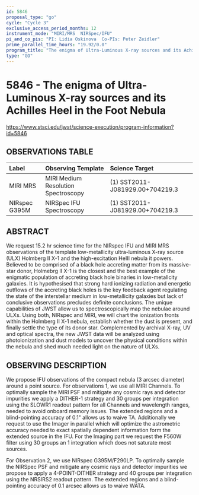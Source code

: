 ```yaml
---
id: 5846
proposal_type: "go"
cycle: "Cycle 3"
exclusive_access_period_months: 12
instrument_mode: "MIRI/MRS  NIRSpec/IFU"
pi_and_co_pis: "PI: Lidia Oskinova  Co-PIs: Peter Zeidler"
prime_parallel_time_hours: "19.92/0.0"
program_title: "The enigma of Ultra-Luminous X-ray sources and its Achilles Heel in the Foot Nebula"
type: "GO"
---
```

# 5846 - The enigma of Ultra-Luminous X-ray sources and its Achilles Heel in the Foot Nebula
https://www.stsci.edu/jwst/science-execution/program-information?id=5846
## OBSERVATIONS TABLE
| Label             | Observing Template              | Science Target             |
| :---------------- | :------------------------------ | :------------------------- |
| MIRI MRS          | MIRI Medium Resolution Spectroscopy | (1) SST2011-J081929.00+704219.3 |
| NIRspec G395M     | NIRSpec IFU Spectroscopy        | (1) SST2011-J081929.00+704219.3 |

## ABSTRACT

We request 15.2 hr science time for the NIRspec IFU and MIRI MRS observations of the template low-metallicity ultra-luminous X-ray source (ULX) Holmberg II X-1 and the high-excitation HeIII nebula it powers. Believed to be comprised of a black hole accreting matter from its massive-star donor, Holmebrg II X-1 is the closest and the best example of the enigmatic population of accreting black hole binaries in low-metallcity galaxies. It is hypothesised that strong hard ionizing radiation and energetic outflows of the accreting black holes is the key feedback agent regulating the state of the interstellar medium in low-metallicity galaxies but lack of conclusive observations precludes definite conclusions. The unique capabilities of JWST allow us to spectroscopically map the nebulae around ULXs. Using both, NIRspec and MIRI, we will chart the ionization fronts within the Holmberg II X-1 nebula, establish whether the dust is present, and finally settle the type of its donor star. Complemented by archival X-ray, UV and optical spectra, the new JWST data will be analyzed using photoionization and dust models to uncover the physical conditions within the nebula and shed much needed light on the nature of ULXs.

## OBSERVING DESCRIPTION

We propose IFU observations of the compact nebula (3 arcsec diameter) around a point source. For observations 1, we use all MIRI Channels. To optimally sample the MIRI PSF and mitigate any cosmic rays and detector impurities we apply a DITHER-1 strategy and 30 groups per integration using the SLOWR1 readout pattern for all Channels and wavelength ranges, needed to avoid onboard memory issues. The extended regions and a blind-pointing accuracy of 0.1" allows us to waive TA. Additionally we request to use the Imager in parallel which will optimize the astrometric accuracy needed to exact spatially dependent information form the extended source in the IFU. For the Imaging part we request the F560W filter using 30 groups an 1 integration which does not saturate most sources.

For Observation 2, we use NIRspec G395M/F290LP. To optimally sample the NIRSpec PSF and mitigate any cosmic rays and detector impurities we propose to apply a 4-POINT-DITHER strategy and 40 groups per integration using the NRSIRS2 readout pattern. The extended regions and a blind-pointing accuracy of 0.1 arcsec allows us to waive WATA.
